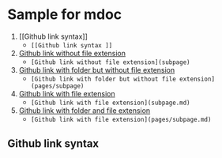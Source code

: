 # Sample for mdoc

1. [[Github link syntax]]
    * ```[[Github link syntax ]]```
2. [Github link without file extension ](subpage)
    * ```[Github link without file extension](subpage)```
2. [Github link with folder but without file extension](pages/subpage)
    * ```[Github link with folder but without file extension](pages/subpage)```
3. [Github link with file extension](subpage.md)
    * ```[Github link with file extension](subpage.md)```
3. [Github link with folder and file extension](pages/subpage.md)
    * ```[Github link with file extension](pages/subpage.md)```

## Github link syntax